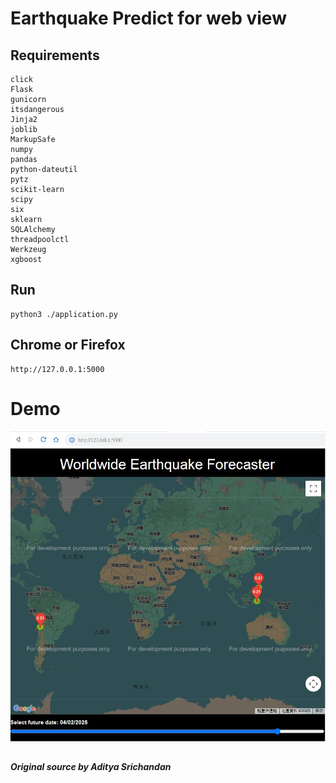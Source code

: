 # Earthquake Predict for web view

## Requirements
    click
    Flask
    gunicorn
    itsdangerous
    Jinja2
    joblib
    MarkupSafe
    numpy
    pandas
    python-dateutil
    pytz
    scikit-learn
    scipy
    six
    sklearn
    SQLAlchemy
    threadpoolctl
    Werkzeug
    xgboost

## Run
    python3 ./application.py

## Chrome or Firefox
    http://127.0.0.1:5000

# Demo
<img src="Images/ef.jpg" width="800px"/>

##
##### Original source by Aditya Srichandan
